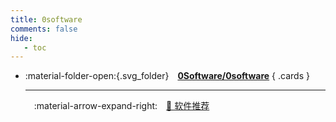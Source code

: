 ```yaml
---
title: 0software
comments: false
hide:
   - toc
---
```


<div class="grid cards index-info" markdown>

-   :material-folder-open:{.svg_folder}&emsp;__[0Software/0software](./index.md)__
{ .cards }

	---

	&emsp;:material-arrow-expand-right:&emsp;[🤩️ 软件推荐](./A.md)

</div>